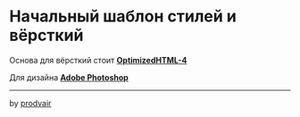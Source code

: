 # Начальный шаблон стилей и вёрсткий

Основа для вёрсткий стоит **[OptimizedHTML-4](https://github.com/agragregra/OptimizedHTML-4)**

Для дизайна **[Adobe Photoshop](https://www.adobe.com/ru/products/photoshop.html?promoid=MC95SPXR&mv=other)**

--------------------------------------------------------------------------------------------------------------
by [prodvair](https://vk.com/prodvair)
